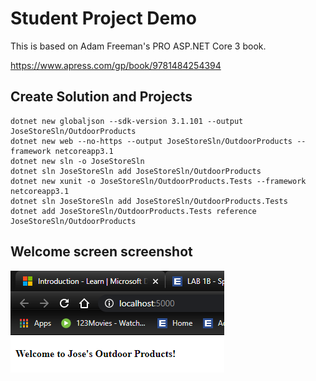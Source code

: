 # Student Project Demo
This is based on Adam Freeman's PRO ASP.NET Core 3 book.

https://www.apress.com/gp/book/9781484254394

## Create Solution and Projects

    dotnet new globaljson --sdk-version 3.1.101 --output JoseStoreSln/OutdoorProducts  
    dotnet new web --no-https --output JoseStoreSln/OutdoorProducts --framework netcoreapp3.1
    dotnet new sln -o JoseStoreSln  
    dotnet sln JoseStoreSln add JoseStoreSln/OutdoorProducts   
    dotnet new xunit -o JoseStoreSln/OutdoorProducts.Tests --framework netcoreapp3.1  
    dotnet sln JoseStoreSln add JoseStoreSln/OutdoorProducts.Tests   
    dotnet add JoseStoreSln/OutdoorProducts.Tests reference JoseStoreSln/OutdoorProducts 
  
  ## Welcome screen screenshot
  ![firstscreenshot](https://github.com/josesison1/JoseStoreSln/blob/master/WelcomeScreen.PNG)

  
  

